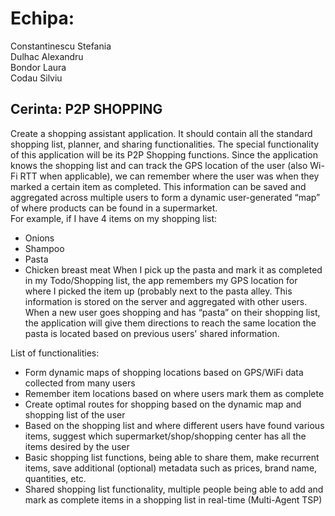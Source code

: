 # Echipa: #

Constantinescu Stefania  
Dulhac Alexandru  
Bondor Laura  
Codau Silviu  

## Cerinta: P2P SHOPPING ##
Create a shopping assistant application. It should contain all the standard shopping list, planner, and sharing functionalities. The special functionality of this application will be its P2P Shopping functions. Since the application knows the shopping list and can track the GPS location of the user (also Wi-Fi RTT when applicable), we can remember where the user was when they marked a certain item as completed. This information can be saved and aggregated across multiple users to form a dynamic user-generated “map” of where products can be found in a supermarket.  
For example, if I have 4 items on my shopping list:  
 - Onions
 - Shampoo
 - Pasta
 - Chicken breast meat
When I pick up the pasta and mark it as completed in my Todo/Shopping list, the app remembers my GPS location for where I picked the item up (probably next to the pasta alley. This information is stored on the server and aggregated with other users. When a new user goes shopping and has “pasta” on their shopping list, the application will give them directions to reach the same location the pasta is located based on previous users' shared information.  

List of functionalities:  
 - Form dynamic maps of shopping locations based on GPS/WiFi data collected from many users
 - Remember item locations based on where users mark them as complete
 - Create optimal routes for shopping based on the dynamic map and shopping list of the user
 - Based on the shopping list and where different users have found various items, suggest which supermarket/shop/shopping center has all the items desired by the user
 - Basic shopping list functions, being able to share them, make recurrent items, save additional (optional) metadata such as prices, brand name, quantities, etc.
 - Shared shopping list functionality, multiple people being able to add and mark as complete items in a shopping list in real-time (Multi-Agent TSP)


